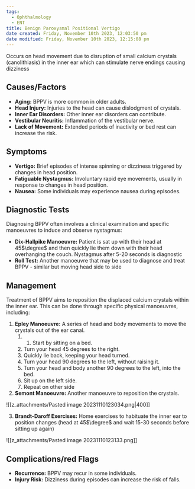```yaml
---
tags:
  - Ophthalmology
  - ENT
title: Benign Paroxysmal Positional Vertigo
date created: Friday, November 10th 2023, 12:03:50 pm
date modified: Friday, November 10th 2023, 12:15:08 pm
---
```

 Occurs on head movement due to disruption of small calcium crystals (canolithiasis) in the inner ear which can stimulate nerve endings causing dizziness 


## Causes/Factors

- **Aging:** BPPV is more common in older adults.
- **Head Injury:** Injuries to the head can cause dislodgment of crystals.
- **Inner Ear Disorders:** Other inner ear disorders can contribute.
- **Vestibular Neuritis:** Inflammation of the vestibular nerve.
- **Lack of Movement:** Extended periods of inactivity or bed rest can increase the risk.

## Symptoms

- **Vertigo:** Brief episodes of intense spinning or dizziness triggered by changes in head position.
- **Fatiguable Nystagmus:** Involuntary rapid eye movements, usually in response to changes in head position.
- **Nausea:** Some individuals may experience nausea during episodes.

## Diagnostic Tests

Diagnosing BPPV often involves a clinical examination and specific manoeuvres to induce and observe nystagmus:

- **Dix-Hallpike Manoeuvre:** Patient is sat up with their head at 45$\degree$ and then quickly lie them down with their head overhanging the couch. Nystagmus after 5-20 seconds is diagnostic
- **Roll Test:** Another manoeuvre that may be used to diagnose and treat BPPV - similar but moving head side to side

## Management

Treatment of BPPV aims to reposition the displaced calcium crystals within the inner ear. This can be done through specific physical manoeuvres, including:

1. **Epley Manoeuvre:** A series of head and body movements to move the crystals out of the ear canal.
	1. 1. Start by sitting on a bed.
	2. Turn your head 45 degrees to the right.
	3. Quickly lie back, keeping your head turned.
	4. Turn your head 90 degrees to the left, without raising it.
	5. Turn your head and body another 90 degrees to the left, into the bed. 
	6. Sit up on the left side.
	7. Repeat on other side
2. **Semont Manoeuvre:** Another manoeuvre to reposition the crystals.

![[z_attachments/Pasted image 20231110123034.png|400]]

3. **Brandt-Daroff Exercises:** Home exercises to habituate the inner ear to position changes (head at 45$\degree$ and wait 15-30 seconds before sitting up again)

![[z_attachments/Pasted image 20231110123133.png]]

## Complications/red Flags

- **Recurrence:** BPPV may recur in some individuals.
- **Injury Risk:** Dizziness during episodes can increase the risk of falls.
